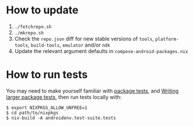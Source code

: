 # How to update

1. `./fetchrepo.sh`
2. `./mkrepo.sh`
3. Check the `repo.json` diff for new stable versions of `tools`, `platform-tools`, `build-tools`, `emulator` and/or `ndk`
4. Update the relevant argument defaults in `compose-android-packages.nix`

# How to run tests
You may need to make yourself familiar with [package tests](../../../README.md#package-tests), and [Writing larger package tests](../../../README.md#writing-larger-package-tests), then run tests locally with:

```shell
$ export NIXPKGS_ALLOW_UNFREE=1
$ cd path/to/nixpkgs
$ nix-build -A androidenv.test-suite.tests
```

